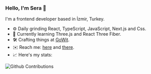 ### Hello, I'm Sera 👋

I'm a frontend developer based in İzmir, Turkey.

- :gear: Daily grinding React, TypeScript, JavaScript, Next.js and Css.
- :microscope: Currently learning Three.js and React Three Fiber.
- :hammer_and_wrench:	Crafting things at <a href="https://www.linkedin.com/company/gowit-adtech/" rel="noreferrer" target="_blank">GoWit</a>.
- :envelope: Reach me: <a href="mailto:serazenginler@outlook.com">here</a> and <a href="https://www.linkedin.com/in/sera-zenginler/" rel="noreferrer" target="_blank">there</a>.
- :chart_with_upwards_trend: Here's my stats:

![Github Contributions](https://github-readme-streak-stats.herokuapp.com/?user=sleths&hide_border=true)

